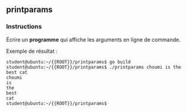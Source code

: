## printparams

### Instructions

Écrire un **programme** qui affiche les arguments en ligne de commande.

Exemple de résultat :

```console
student@ubuntu:~/{{ROOT}}/printparams$ go build
student@ubuntu:~/{{ROOT}}/printparams$ ./printparams choumi is the best cat
choumi
is
the
best
cat
student@ubuntu:~/{{ROOT}}/printparams$
```
